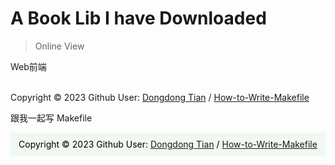 # A Book Lib I have Downloaded

> Online View


<div class="book"
    onclick="
    var pdfContainer = document.getElementById('pdf-container');
    if (pdfContainer.style.display === 'none') {
      pdfContainer.style.display = 'block';
    } else {
      pdfContainer.style.display = 'none';
    }
    ">
  <p>Web前端</p>
  
  <div class="pdf-container" id="pdf-container" style="display: none;">
    <iframe src="https://drive.google.com/file/d/1pW_5OztxOyCWba0K9KYWuPrQbW6Gfd0B/view?usp=drive_link" width="100%" height="1000"></iframe>
  </div>
  <br>
  <div class="copyright">
    Copyright &copy; 2023 Github User: 
    <a href="https://github.com/seisman">Dongdong Tian</a>
    /
    <a href="https://github.com/seisman/how-to-write-makefile">How-to-Write-Makefile</a>
  </div>
</div>


<div class="book"
    onclick="
    var pdfContainer = document.getElementById('pdf-container');
    if (pdfContainer.style.display === 'none') {
      pdfContainer.style.display = 'block';
    } else {
      pdfContainer.style.display = 'none';
    }
    ">

  <p>跟我一起写 Makefile</p>
  
  <div class="pdf-container" id="pdf-container" style="display: none;">
    <iframe src="https://drive.google.com/file/d/1xSS2JFO3zd2N9StvCbJ3nLpyFZgY0BlV/preview?usp=drive_link" width="100%" height="1000"></iframe>
  </div>
  
  <div style="background-color: #f0f9f0; 
            color: #000; 
            text-align: center; 
            padding: 10px 0; 
            font-size: 14px;" >
    Copyright &copy; 2023 Github User: 
    <a href="https://github.com/seisman">Dongdong Tian</a>
    /
    <a href="https://github.com/seisman/how-to-write-makefile">How-to-Write-Makefile</a>
  </div>
</div>
























